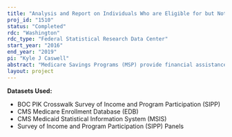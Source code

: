 ```yaml
---
title: "Analysis and Report on Individuals Who are Eligible for but Not Enrolled in the Medicare Savings"
proj_id: "1510"
status: "Completed"
rdc: "Washington"
rdc_type: "Federal Statistical Research Data Center"
start_year: "2016"
end_year: "2019"
pi: "Kyle J Caswell"
abstract: "Medicare Savings Programs (MSP) provide financial assistance to participants for Medicare premiums and, in some cases, required cost sharing for medical services covered by Medicare. However, the rate of participation in these programs, as well as the individual characteristics associated with participation, is not well understood. This is in part because household surveys administered by the Census Bureau and other entities do not collect information on MSP participation, and administrative sources that identify MSP enrollment clearly exclude those eligible but not enrolled. This research attempts to fill this gap in data collection by using the Survey of Income and Program Participation (SIPP) linked with administrative data from the Center for Medicare and Medicaid Services (CMS). The administrative data will serve as the means to identify MSP enrollees among SIPP respondents, while the SIPP will identify the MSP eligible population using survey data on income, assets, and state of residence. Using these linked data, this work will study participation in the MSP programs and factors that influence participation."
layout: project
---
```


**Datasets Used:**

  - BOC PIK Crosswalk Survey of Income and Program Participation (SIPP) 
  - CMS Medicare Enrollment Database (EDB) 
  - CMS Medicaid Statistical Information System (MSIS) 
  - Survey of Income and Program Participation (SIPP) Panels 

